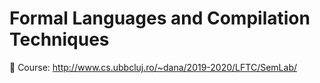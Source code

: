 # Formal Languages and Compilation Techniques
🔖 Course: http://www.cs.ubbcluj.ro/~dana/2019-2020/LFTC/SemLab/
